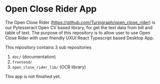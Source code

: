 # Open Close Rider App

The Open Close Rider (https://github.com/Turingraph/open_close_rider) is our Pytesseract Open CV based library,
for get the text data from bill and table of text. The purpose of this repository is to allow user to use
Open Close Rider with user friendly UXUI React Typescript based Desktop App.

This repository contains 3 sub repositories
1.  `doc/` (documentation)
2.  `frontend/`
3.  `open_close_rider_lib/` (OCR library)

This app is not finished yet.
